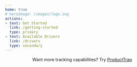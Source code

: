 ```yaml
---
home: true
# heroImage: /images/logo.svg
actions:
- text: Get Started
  link: /getting-started
  type: primary
- text: Available Drivers
  link: /drivers
  type: secondary
---
```


<div align="center">

Want more tracking capabilities? Try [ProductTrap](https://docs.voke.dev/producttrap)

</div>

